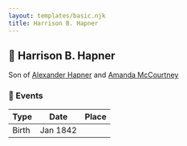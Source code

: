 ```yaml
---
layout: templates/basic.njk
title: Harrison B. Hapner
---
```

## 🔵 Harrison B. Hapner

Son of [Alexander Hapner](/people/6/68586072) and [Amanda McCourtney](/people/5/56501802)

### 📆 Events

Type | Date | Place
------ | ------ | ------
Birth | Jan 1842 |
